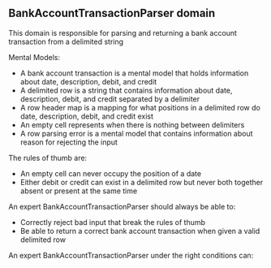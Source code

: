 ## BankAccountTransactionParser domain

This domain is responsible for parsing and returning a bank account transaction from a delimited string

Mental Models:

- A bank account transaction is a mental model that holds information about date, description, debit, and credit
- A delimited row is a string that contains information about date, description, debit, and credit separated by a delimiter
- A row header map is a mapping for what positions in a delimited row do date, description, debit, and credit exist
- An empty cell represents when there is nothing between delimiters
- A row parsing error is a mental model that contains information about reason for rejecting the input

The rules of thumb are:

- An empty cell can never occupy the position of a date
- Either debit or credit can exist in a delimited row but never both together absent or present at the same time

An expert BankAccountTransactionParser should always be able to:

- Correctly reject bad input that break the rules of thumb
- Be able to return a correct bank account transaction when given a valid delimited row

An expert BankAccountTransactionParser under the right conditions can:
